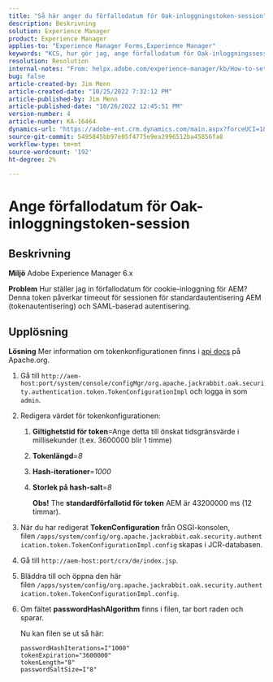 ```yaml
---
title: "Så här anger du förfallodatum för Oak-inloggningstoken-session"
description: Beskrivning
solution: Experience Manager
product: Experience Manager
applies-to: "Experience Manager Forms,Experience Manager"
keywords: "KCS, hur gör jag, ange förfallodatum för Oak-inloggningssession, AEM, Adobe Experience Manager, Adobe Experience Manager Forms"
resolution: Resolution
internal-notes: "From: helpx.adobe.com/experience-manager/kb/How-to-set-token-session-expiration-AEM.html"
bug: false
article-created-by: Jim Menn
article-created-date: "10/25/2022 7:32:12 PM"
article-published-by: Jim Menn
article-published-date: "10/26/2022 12:45:51 PM"
version-number: 4
article-number: KA-16464
dynamics-url: "https://adobe-ent.crm.dynamics.com/main.aspx?forceUCI=1&pagetype=entityrecord&etn=knowledgearticle&id=a555c5b5-9b54-ed11-bba2-6045bd006b4b"
source-git-commit: 5495845bb97e05f4775e9ea2996512ba45856fa8
workflow-type: tm+mt
source-wordcount: '192'
ht-degree: 2%

---
```


# Ange förfallodatum för Oak-inloggningstoken-session

## Beskrivning


<b>Miljö</b>
Adobe Experience Manager 6.x

<b>Problem</b>
Hur ställer jag in förfallodatum för cookie-inloggning för AEM?
Denna token påverkar timeout för sessionen för standardautentisering AEM (tokenautentisering) och SAML-baserad autentisering.






## Upplösning


<b>Lösning</b>
Mer information om tokenkonfigurationen finns i [api docs](https://jackrabbit.apache.org/oak/docs/apidocs/org/apache/jackrabbit/oak/security/authentication/token/TokenConfigurationImpl.html) på Apache.org.

1. Gå till `http://aem-host:port/system/console/configMgr/org.apache.jackrabbit.oak.security.authentication.token.TokenConfigurationImpl` och logga in som `admin`.
2. Redigera värdet för tokenkonfigurationen:

   1. <b>Giltighetstid för token</b>=Ange detta till önskat tidsgränsvärde i millisekunder (t.ex. 3600000 blir 1 timme)
   2. <b>Tokenlängd</b>=*8*
   3. <b>Hash-iterationer</b>=*1000*
   4. <b>Storlek på hash-salt</b>=*8*

      <b>Obs!</b> The <b>standardförfallotid för token</b> AEM är 43200000 ms (12 timmar).
3. När du har redigerat <b>TokenConfiguration</b> från OSGI-konsolen, filen<b> </b>`/apps/system/config/org.apache.jackrabbit.oak.security.authentication.token.TokenConfigurationImpl.config`<b> </b>skapas i JCR-databasen.
4. Gå till `http://aem-host:port/crx/de/index.jsp`.
5. Bläddra till och öppna den här filen `/apps/system/config/org.apache.jackrabbit.oak.security.authentication.token.TokenConfigurationImpl.config`.
6. Om fältet <b>passwordHashAlgorithm</b> finns i filen, tar bort raden och sparar.

   Nu kan filen se ut så här:


   ```
   passwordHashIterations=I"1000"
   tokenExpiration="3600000"
   tokenLength="8"
   passwordSaltSize=I"8"
   ```

